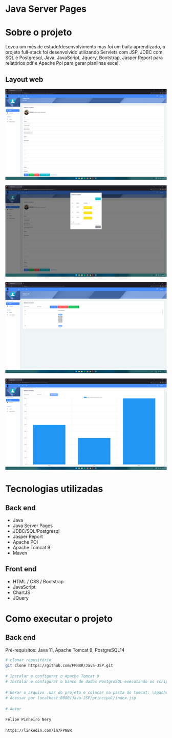 # Java Server Pages

# Sobre o projeto

Levou um mês de estudo/desenvolvimento mas foi um baita aprendizado, o projeto full-stack foi desenvolvido utilizando Servlets com JSP, JDBC com SQL e Postgresql, Java, JavaScript, Jquery, Bootstrap, Jasper Report para relatórios pdf e Apache Poi para gerar planilhas excel.

## Layout web
![Web 1](https://github.com/FPNBR/Java-JSP/blob/main/src/main/webapp/assets/images/cadastro.png)

![Web 2](https://github.com/FPNBR/Java-JSP/blob/main/src/main/webapp/assets/images/Modal.png)

![Web 3](https://github.com/FPNBR/Java-JSP/blob/main/src/main/webapp/assets/images/relatorio.png)

![Web 4](https://github.com/FPNBR/Java-JSP/blob/main/src/main/webapp/assets/images/grafico.png)


# Tecnologias utilizadas
## Back end
- Java
- Java Server Pages
- JDBC/SQL/Postgresql
- Jasper Report
- Apache POI
- Apache Tomcat 9
- Maven
## Front end
- HTML / CSS / Bootstrap
- JavaScript
- ChartJS
- JQuery
# Como executar o projeto

## Back end
Pré-requisitos: Java 11, Apache Tomcat 9, PostgreSQL14

```bash
# clonar repositório
git clone https://github.com/FPNBR/Java-JSP.git

# Instalar e configurar o Apache Tomcat 9
# Instalar e configurar o banco de dados PostgreSQL executando os scripts no arquivo src/main/java/sqlbanco/sql.txt e criar um usuário admin

# Gerar o arquivo .war do projeto e colocar na pasta do tomcat: \apache-tomcat-9.0.71\webapps ou executar pela própria IDE
# Acessar por localhost:8080/Java-JSP/principal/index.jsp

# Autor

Felipe Pinheiro Nery

https://linkedin.com/in/FPNBR
